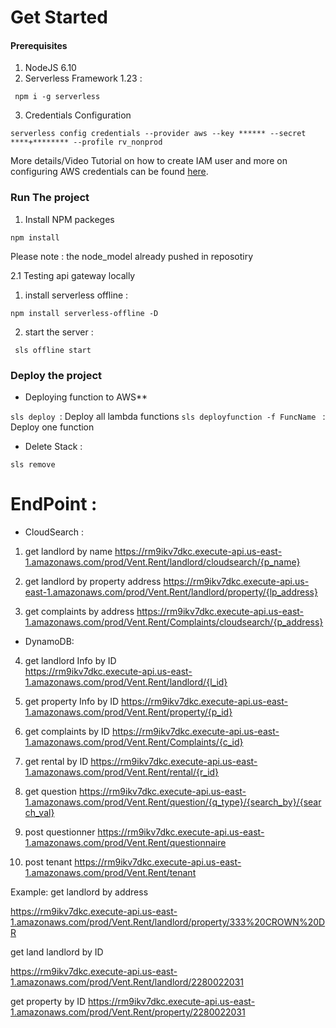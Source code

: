 

# Get Started

#### Prerequisites 

1. NodeJS 6.10
2. Serverless Framework 1.23 :
```
 npm i -g serverless
```
3. Credentials Configuration
```
serverless config credentials --provider aws --key ****** --secret ****+******** --profile rv_nonprod
```
More details/Video Tutorial on how to create IAM user and more on configuring AWS credentials can be found [here](https://serverless.com/framework/docs/providers/aws/guide/credentials/). 

### Run The project
1. Install NPM packeges
 ``` 
 npm install 
 ```
Please note :  the node_model already pushed in reposotiry 

2.1 Testing api gateway locally

 1. install serverless offline :
 ```
 npm install serverless-offline -D
```
 2. start the server :
```
 sls offline start
```
  
  ### Deploy the project
* Deploying function to AWS**

``` sls deploy  ```:  Deploy all lambda functions
```sls deployfunction -f FuncName ``` : Deploy one function

*  Delete Stack :

``` sls remove ```


# EndPoint :
  * CloudSearch :
  
1. get landlord by name
    https://rm9ikv7dkc.execute-api.us-east-1.amazonaws.com/prod/Vent.Rent/landlord/cloudsearch/{p_name}
2. get landlord by property address
    https://rm9ikv7dkc.execute-api.us-east-1.amazonaws.com/prod/Vent.Rent/landlord/property/{lp_address}
  
3.  get complaints by address
    https://rm9ikv7dkc.execute-api.us-east-1.amazonaws.com/prod/Vent.Rent/Complaints/cloudsearch/{p_address}

  * DynamoDB:
  
4. get landlord Info by ID   
   https://rm9ikv7dkc.execute-api.us-east-1.amazonaws.com/prod/Vent.Rent/landlord/{l_id}
5. get property Info by ID 
   https://rm9ikv7dkc.execute-api.us-east-1.amazonaws.com/prod/Vent.Rent/property/{p_id}
  
6. get complaints by ID 
   https://rm9ikv7dkc.execute-api.us-east-1.amazonaws.com/prod/Vent.Rent/Complaints/{c_id}
  
7. get rental by ID 
   https://rm9ikv7dkc.execute-api.us-east-1.amazonaws.com/prod/Vent.Rent/rental/{r_id}
8. get question 
    https://rm9ikv7dkc.execute-api.us-east-1.amazonaws.com/prod/Vent.Rent/question/{q_type}/{search_by}/{search_val}
9. post questionner
   https://rm9ikv7dkc.execute-api.us-east-1.amazonaws.com/prod/Vent.Rent/questionnaire
10. post tenant
   https://rm9ikv7dkc.execute-api.us-east-1.amazonaws.com/prod/Vent.Rent/tenant


Example: 
get landlord by address 

https://rm9ikv7dkc.execute-api.us-east-1.amazonaws.com/prod/Vent.Rent/landlord/property/333%20CROWN%20DR

get land landlord by ID 

https://rm9ikv7dkc.execute-api.us-east-1.amazonaws.com/prod/Vent.Rent/landlord/2280022031


get property by ID 
https://rm9ikv7dkc.execute-api.us-east-1.amazonaws.com/prod/Vent.Rent/property/2280022031

 
